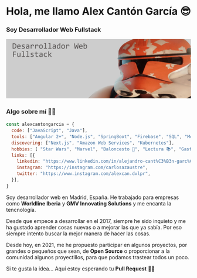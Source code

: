 # Hola, me llamo Alex Cantón García 😎
### Soy Desarrollador Web Fullstack

![Profile](https://github.com/alexcanDvlpr/alexcanDvlpr/blob/main/assets/main.jpg?raw=true)

### Algo sobre mí 🙋‍♂️
```js
const alexcantongarcia = {
  code: ["JavaScript", "Java"],
  tools: ["Angular 2+", "Node.js", "SpringBoot", "Firebase", "SQL", "MongoDB", "Docker 🐳"],
  discovering: ["Next.js", "Amazon Web Services", "Kubernetes"],
  hobbies: [ "Star Wars", "Marvel", "Baloncesto 🏀", "Lectura 📚", "Gastronomía 😋" ],
  links: [{
    linkedin: "https://www.linkedin.com/in/alejandro-cant%C3%B3n-garc%C3%ADa-2a5b7311a/",
    instagram: "https://instagram.com/carlosazaustre",
    twitter: "https://www.instagram.com/alexcan.dvlpr",
  }],
}
```
Soy desarrollador web en Madrid, España. He trabajado para empresas como **Worldline Iberia** y **GMV Innovating Solutions** y me encanta la tencnología. 

Desde que empece a desarrollar en el 2017, siempre he sido inquieto y me ha gustado aprender cosas nuevas o a mejorar las que ya sabía. Por eso siempre intento buscar la mejor manera de hacer las cosas.

Desde hoy, en 2021, me he propuesto participar en algunos proyectos, por grandes o pequeños que sean, de **Open Source** o proporcionar a la comunidad algunos proyectillos, para que podamos trastear todos un poco.

Si te gusta la idea... Aquí estoy esperando tu **Pull Request** 🥳🥳